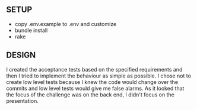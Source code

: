 SETUP
-

* copy .env.example to .env and customize
* bundle install
* rake

DESIGN
-

I created the acceptance tests based on the specified requirements and then I tried to implement the behaviour as simple as possible. I chose not to create low level tests because I knew the code would change over the commits and low level tests would give me false alarms. As it looked that the focus of the challenge was on the back end, I didn't focus on the presentation. 
